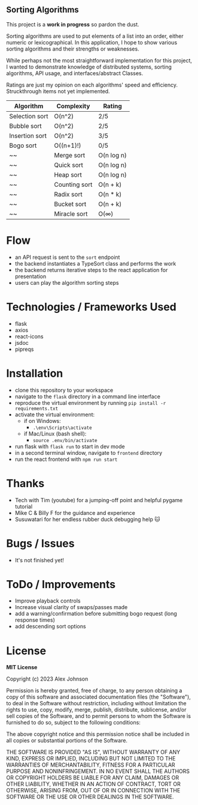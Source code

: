## Sorting Algorithms
This project is a **work in progress** so pardon the dust.

Sorting algorithms are used to put elements of a list into an order, either numeric or lexicographical. In this application, I hope to show various sorting algorithms and their strengths or weaknesses. 

While perhaps not the most straightforward implementation for this project, I wanted to demonstrate knowledge of distributed systems, sorting algorithms, API usage, and interfaces/abstract Classes.

Ratings are just my opinion on each algorithms' speed and efficiency. Struckthrough items not yet implemented.

| Algorithm       | Complexity     | Rating      |
|-----------------|---------------|--------------|
| Selection sort  | O(n^2)        | 2/5          |
| Bubble sort     | O(n^2)        | 2/5          |
| Insertion sort  | O(n^2)        | 3/5          |
| Bogo sort       | O((n+1)!)     | 0/5          |
~~| Merge sort      | O(n log n)    | 5/5          |~~
~~| Quick sort      | O(n log n)    | 5/5          |~~
~~| Heap sort       | O(n log n)    | 4/5          |~~
~~| Counting sort   | O(n + k)      | 4/5          |~~
~~| Radix sort      | O(n * k)      | 4/5          |~~
~~| Bucket sort     | O(n + k)      | 4/5          |~~
~~| Miracle sort    | O(∞)          | 0/5          |~~


# Flow
  * an API request is sent to the `sort` endpoint
  * the backend instantiates a TypeSort class and performs the work
  * the backend returns iterative steps to the react application for presentation
  * users can play the algorithm sorting steps
  
# Technologies / Frameworks Used
* flask 
* axios
* react-icons
* jsdoc
* pipreqs

# Installation
* clone this repository to your workspace
* navigate to the `flask` directory in a command line interface
* reproduce the virtual environment by running `pip install -r requirements.txt`
* activate the virtual environment:
  * if on Windows:
    * `.\env\Scripts\activate`
  * if Mac/Linux (bash shell):
    * `source .env/bin/activate`
* run flask with `flask run` to start in dev mode
* in a second terminal window, navigate to `frontend` directory
* run the react frontend with `npm run start`

# Thanks
* Tech with Tim (youtube) for a jumping-off point and helpful pygame tutorial
* Mike C & Billy F for the guidance and experience
* Susuwatari for her endless rubber duck debugging help 🐱

# Bugs / Issues
* It's not finished yet!

# ToDo / Improvements
* Improve playback controls
* Increase visual clarity of swaps/passes made
* add a warning/confirmation before submitting bogo request (long response times)
* add descending sort options

# License
**MIT License**

Copyright (c) 2023 Alex Johnson

Permission is hereby granted, free of charge, to any person obtaining a copy
of this software and associated documentation files (the "Software"), to deal
in the Software without restriction, including without limitation the rights
to use, copy, modify, merge, publish, distribute, sublicense, and/or sell
copies of the Software, and to permit persons to whom the Software is
furnished to do so, subject to the following conditions:

The above copyright notice and this permission notice shall be included in all
copies or substantial portions of the Software.

THE SOFTWARE IS PROVIDED "AS IS", WITHOUT WARRANTY OF ANY KIND, EXPRESS OR
IMPLIED, INCLUDING BUT NOT LIMITED TO THE WARRANTIES OF MERCHANTABILITY,
FITNESS FOR A PARTICULAR PURPOSE AND NONINFRINGEMENT. IN NO EVENT SHALL THE
AUTHORS OR COPYRIGHT HOLDERS BE LIABLE FOR ANY CLAIM, DAMAGES OR OTHER
LIABILITY, WHETHER IN AN ACTION OF CONTRACT, TORT OR OTHERWISE, ARISING FROM,
OUT OF OR IN CONNECTION WITH THE SOFTWARE OR THE USE OR OTHER DEALINGS IN THE
SOFTWARE.
